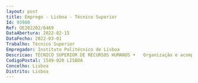 ```yaml
--- 
layout: post
title: Emprego - Lisboa - Técnico Superior
Id: 93980
Ref: OE202202/0469
DataAbertura: 2022-02-15
DataFecho: 2022-03-01
Trabalho: Técnico Superior
Empregador: Instituto Politécnico de Lisboa
Descricao: TÉCNICO SUPERIOR DE RECURSOS HUMANOS •	Organização e acompanhamento dos processos recrutamento e seleção, incluindo processos de mobilidade interna •	Validar as alterações de posições remuneratórias •	Elaboração dos mapas da conta de gerência relativos à área de RH •	Colaboração na elaboração das propostas de Orçamento de funcionamento do Instituto, nos aspetos que dizem respeito aos recursos humanos •	Elaboração de mapas legais, tais como o Balanço Social, IEESP, SIOE, RAD, etc.•	Emissão e elaboração de listagens estatísticas sobre recursos humanos •	Colaboração no Planeamento da formação dos colaboradores (elaboração do plano anual de formação e respetivo Relatório Anual) •	Apoio administrativo aos processos de eleição dos membros de órgãos internos no Instituto (representante do pessoal na Comissão Paritária, Conselho de Avaliação, etc) •	Controlo das alterações de posição remuneratória •	Utilização de ferramentas informáticas de gestão de recursos humanos •	Quaisquer outras tarefas para que seja solicitada no âmbito da atividade do setor.
CodigoPostal: 1549-020 LISBOA
Concelho: Lisboa
Distrito: Lisboa
--- 
```

